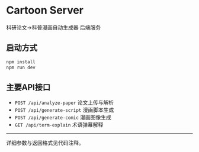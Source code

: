 # Cartoon Server

科研论文→科普漫画自动生成器 后端服务

## 启动方式

```bash
npm install
npm run dev
```

## 主要API接口
- `POST /api/analyze-paper` 论文上传与解析
- `POST /api/generate-script` 漫画脚本生成
- `POST /api/generate-comic` 漫画图像生成
- `GET /api/term-explain` 术语弹幕解释

---
详细参数与返回格式见代码注释。 